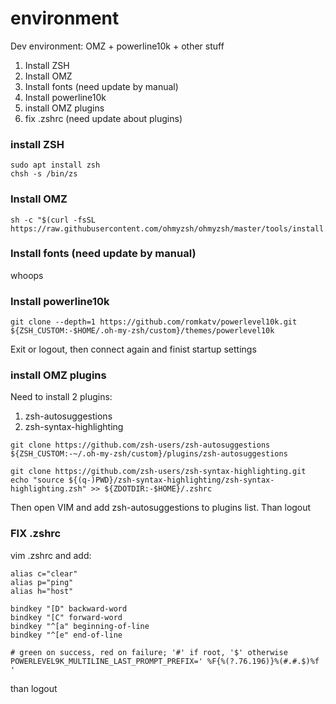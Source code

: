# environment
Dev environment: OMZ + powerline10k + other stuff

1. Install ZSH
2. Install OMZ
3. Install fonts (need update by manual)
4. Install powerline10k
5. install OMZ plugins
6. fix .zshrc (need update about plugins)

### install ZSH
```shell 
sudo apt install zsh
chsh -s /bin/zs
```

### Install OMZ
```shell
sh -c "$(curl -fsSL https://raw.githubusercontent.com/ohmyzsh/ohmyzsh/master/tools/install.sh)"
```

### Install fonts (need update by manual)
whoops

### Install powerline10k
```shell
git clone --depth=1 https://github.com/romkatv/powerlevel10k.git ${ZSH_CUSTOM:-$HOME/.oh-my-zsh/custom}/themes/powerlevel10k
```
Exit or logout, then connect again and finist startup settings

### install OMZ plugins
Need to install 2 plugins:
1. zsh-autosuggestions
2. zsh-syntax-highlighting

```shell
git clone https://github.com/zsh-users/zsh-autosuggestions ${ZSH_CUSTOM:-~/.oh-my-zsh/custom}/plugins/zsh-autosuggestions

git clone https://github.com/zsh-users/zsh-syntax-highlighting.git
echo "source ${(q-)PWD}/zsh-syntax-highlighting/zsh-syntax-highlighting.zsh" >> ${ZDOTDIR:-$HOME}/.zshrc
```
Then open VIM and add zsh-autosuggestions to plugins list. 
Than logout

### FIX .zshrc
vim .zshrc and add:

```
alias c="clear"
alias p="ping"
alias h="host"

bindkey "[D" backward-word
bindkey "[C" forward-word
bindkey "^[a" beginning-of-line
bindkey "^[e" end-of-line

# green on success, red on failure; '#' if root, '$' otherwise
POWERLEVEL9K_MULTILINE_LAST_PROMPT_PREFIX=' %F{%(?.76.196)}%(#.#.$)%f '
```

than logout